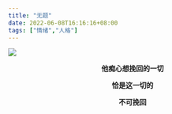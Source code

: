 ```yaml
---
title: "无题"
date: 2022-06-08T16:16:16+08:00
tags: ["情绪","人格"]
---
```




![](https://gcore.jsdelivr.net/gh/AlexLiu2022/resources/img/the-log-is-already-a-boat.jpg)



<strong><center> 
他痴心想挽回的一切 
</center></strong>

<strong><center>
恰是这一切的 
</center></strong>

<strong><center>
不可挽回 
</center></strong>


<style>
h1{
margin-top :0;
}
.post-body {
    margin-top: 0 !important;
}
</style>